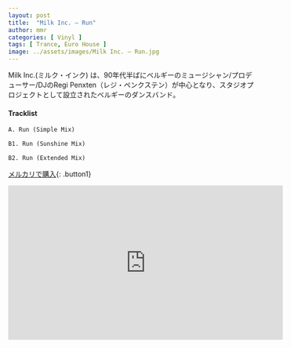 ```yaml
---
layout: post
title:  "Milk Inc. – Run"
author: mmr
categories: [ Vinyl ]
tags: [ Trance, Euro House ]
image: ../assets/images/Milk Inc. – Run.jpg
---
```


Milk Inc.(ミルク・インク) は、90年代半ばにベルギーのミュージシャン/プロデューサー/DJのRegi Penxten（レジ・ペンクステン）が中心となり、スタジオプロジェクトとして設立されたベルギーのダンスバンド。

#### Tracklist
```md
A. Run (Simple Mix)

B1. Run (Sunshine Mix)

B2. Run (Extended Mix)
```

[メルカリで購入](https://jp.mercari.com/item/m87709676358?afid=6142608987){: .button1}

<iframe width="560" height="315" src="https://www.youtube.com/embed/NYu8-lhanfg?si=wGi45NXc7SvWsUml" title="YouTube video player" frameborder="0" allow="accelerometer; autoplay; clipboard-write; encrypted-media; gyroscope; picture-in-picture; web-share" referrerpolicy="strict-origin-when-cross-origin" allowfullscreen></iframe>